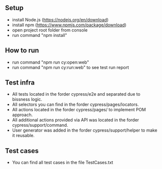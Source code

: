 ## Setup
- install Node.js (https://nodejs.org/en/download) 
- install npm (https://www.npmjs.com/package/download)
- open project root folder from console
- run command "npm install"

## How to run
- run command "npm run cy:open:web"
- run command "npm run cy:run:web" to see test run report

## Test infra
- All tests located in the forder cypress/e2e and separated due to bissness logic.
- All selectors you can find in the forder cypress/pages/locators.
- All actions located in the forder cypress/pages/ to implement POM approach.
- All additional actions provided via API was located in the forder cypress/support/command.
- User generator was added in the forder cypress/support/helper to make it reusable.

## Test cases 
- You can find all test cases in the file TestCases.txt